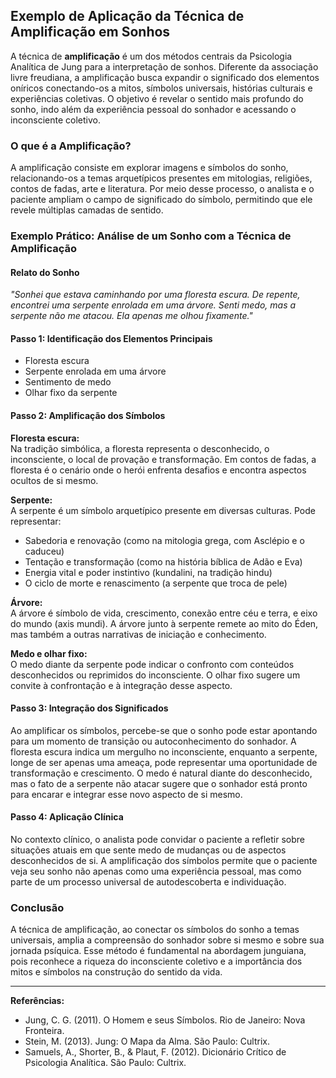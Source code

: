 
## Exemplo de Aplicação da Técnica de Amplificação em Sonhos

A técnica de **amplificação** é um dos métodos centrais da Psicologia Analítica de Jung para a interpretação de sonhos. Diferente da associação livre freudiana, a amplificação busca expandir o significado dos elementos oníricos conectando-os a mitos, símbolos universais, histórias culturais e experiências coletivas. O objetivo é revelar o sentido mais profundo do sonho, indo além da experiência pessoal do sonhador e acessando o inconsciente coletivo.

### O que é a Amplificação?

A amplificação consiste em explorar imagens e símbolos do sonho, relacionando-os a temas arquetípicos presentes em mitologias, religiões, contos de fadas, arte e literatura. Por meio desse processo, o analista e o paciente ampliam o campo de significado do símbolo, permitindo que ele revele múltiplas camadas de sentido.

### Exemplo Prático: Análise de um Sonho com a Técnica de Amplificação

#### **Relato do Sonho**

*"Sonhei que estava caminhando por uma floresta escura. De repente, encontrei uma serpente enrolada em uma árvore. Senti medo, mas a serpente não me atacou. Ela apenas me olhou fixamente."*

#### **Passo 1: Identificação dos Elementos Principais**

- Floresta escura
- Serpente enrolada em uma árvore
- Sentimento de medo
- Olhar fixo da serpente

#### **Passo 2: Amplificação dos Símbolos**

**Floresta escura:**  
Na tradição simbólica, a floresta representa o desconhecido, o inconsciente, o local de provação e transformação. Em contos de fadas, a floresta é o cenário onde o herói enfrenta desafios e encontra aspectos ocultos de si mesmo.

**Serpente:**  
A serpente é um símbolo arquetípico presente em diversas culturas. Pode representar:
- Sabedoria e renovação (como na mitologia grega, com Asclépio e o caduceu)
- Tentação e transformação (como na história bíblica de Adão e Eva)
- Energia vital e poder instintivo (kundalini, na tradição hindu)
- O ciclo de morte e renascimento (a serpente que troca de pele)

**Árvore:**  
A árvore é símbolo de vida, crescimento, conexão entre céu e terra, e eixo do mundo (axis mundi). A árvore junto à serpente remete ao mito do Éden, mas também a outras narrativas de iniciação e conhecimento.

**Medo e olhar fixo:**  
O medo diante da serpente pode indicar o confronto com conteúdos desconhecidos ou reprimidos do inconsciente. O olhar fixo sugere um convite à confrontação e à integração desse aspecto.

#### **Passo 3: Integração dos Significados**

Ao amplificar os símbolos, percebe-se que o sonho pode estar apontando para um momento de transição ou autoconhecimento do sonhador. A floresta escura indica um mergulho no inconsciente, enquanto a serpente, longe de ser apenas uma ameaça, pode representar uma oportunidade de transformação e crescimento. O medo é natural diante do desconhecido, mas o fato de a serpente não atacar sugere que o sonhador está pronto para encarar e integrar esse novo aspecto de si mesmo.

#### **Passo 4: Aplicação Clínica**

No contexto clínico, o analista pode convidar o paciente a refletir sobre situações atuais em que sente medo de mudanças ou de aspectos desconhecidos de si. A amplificação dos símbolos permite que o paciente veja seu sonho não apenas como uma experiência pessoal, mas como parte de um processo universal de autodescoberta e individuação.

### **Conclusão**

A técnica de amplificação, ao conectar os símbolos do sonho a temas universais, amplia a compreensão do sonhador sobre si mesmo e sobre sua jornada psíquica. Esse método é fundamental na abordagem junguiana, pois reconhece a riqueza do inconsciente coletivo e a importância dos mitos e símbolos na construção do sentido da vida.

---

**Referências:**
- Jung, C. G. (2011). O Homem e seus Símbolos. Rio de Janeiro: Nova Fronteira.
- Stein, M. (2013). Jung: O Mapa da Alma. São Paulo: Cultrix.
- Samuels, A., Shorter, B., & Plaut, F. (2012). Dicionário Crítico de Psicologia Analítica. São Paulo: Cultrix.
```
